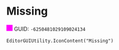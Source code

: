 # Missing
![](/img/Missing.png)
GUID: `-6250481029109024134`
```
EditorGUIUtility.IconContent("Missing")
```
